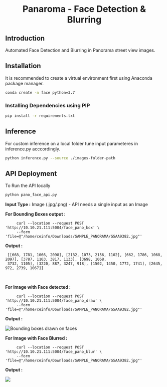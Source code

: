 
<br>


# <div align = "center"> Panaroma - Face Detection & Blurring 

## Introduction
Automated Face Detection and Blurring in Panorama street view images. 

## Installation 

It is recommended to create a virtual environment first using  Anaconda package manager.
```sh
conda create -n face python=3.7
```
### Installing Dependencies using PIP 

```sh
pip install -r requirements.txt
```

## Inference
For custom inference on a local folder tune input parameteres in inference.py acccordingly.

```sh
python inference.py --source ./images-folder-path
```

## API Deployment ##

To Run the API locally

```sh
python pano_face_api.py
```

**Input Type :**  Image (.jpg/.png) - API needs a single input as an Image

**For Bounding Boxes output :**

```curl
     curl --location --request POST 'http://10.10.21.111:5004/face_pano_box' \
     --form 'file=@"/home/ceinfo/Downloads/SAMPLE_PANORAMA/GSAA9382.jpg"' 
```

**Output :**

     [[668, 1781, 1066, 2098], [2132, 1073, 2156, 1102], [662, 1786, 1068, 2097], [3787, 1103, 3817, 1133], [3698, 1068,
     3732, 1105], [3220, 887, 3247, 918], [1502, 1450, 1772, 1741], [2645, 972, 2739, 1067]]
<br>


**For Image with Face detected :**

```curl
     curl --location --request POST 'http://10.10.21.111:5004/face_pano_draw' \
     --form 'file=@"/home/ceinfo/Downloads/SAMPLE_PANORAMA/GSAA9382.jpg"'
```

**Output :**

![Bounding boxes drawn on faces](face_detect.png "Face Detections")



**For Image with Face Blurred :**

```curl
     curl --location --request POST 'http://10.10.21.111:5004/face_pano_blur' \
     --form 'file=@"/home/ceinfo/Downloads/SAMPLE_PANORAMA/GSAA9382.jpg"'
```
**Output :**

![](faceblur.png)
